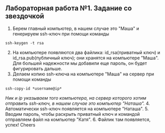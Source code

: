 ## Лабораторная работа №1. Задание со звездочкой
1. Берем главный компьютер, в нашем случае это "Маша" и генерируем ssh-ключ при помощи команды
```
ssh-keygen -t rsa
```
2. На компьютере появляются два файлика: id_rsa(приватный ключ) и id_rsa.pub(публичный ключ); они хранятся на компьютере "Маша". Для большей надежности мы добавили еще пароль, он будет фигурировать дальше.
3. Делаем копию ssh-ключа на компьютере "Маша" на сервер при помощи команды
```
ssh-copy-id *username@ip*
```
*Ник и ip указываем того компьютера, на сервер которого хотим отправить ssh-ключ, в нашем случае это компьютер "Наташа".*
4. Автоматически ssh-ключ появляется на компьютере "Наташа".
5. Вводим пароль, чтобы раскрыть приватный ключ и командой отправляем файл на компьютер "Катя".
6. Файлик там появляется, успех! Cheers
